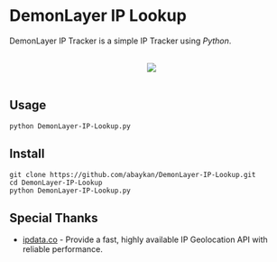 # DemonLayer IP Lookup
DemonLayer IP Tracker is a simple IP Tracker using *Python*.<br><br>
<center><img src="http://oi63.tinypic.com/b49lhj.jpg" border="0"></center><br>

## Usage
```
python DemonLayer-IP-Lookup.py
```

## Install
```
git clone https://github.com/abaykan/DemonLayer-IP-Lookup.git
cd DemonLayer-IP-Lookup
python DemonLayer-IP-Lookup.py
```
## Special Thanks
- <a href="https://ipdata.co/">ipdata.co</a> - 
Provide a fast, highly available IP Geolocation API with reliable performance.

